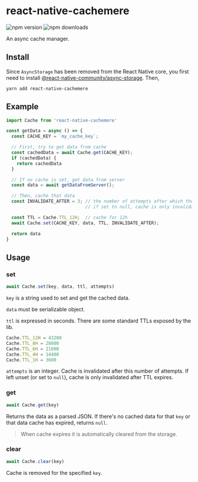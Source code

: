 # react-native-cachemere 
![npm version](https://img.shields.io/npm/v/react-native-cachemere)
![npm downloads](https://img.shields.io/npm/dt/react-native-cachemere)

An async cache manager.

## Install
Since `AsyncStorage` has been removed from the React Native core, you first need to install [@react-native-community/async-storage](https://github.com/react-native-community/async-storage). Then,
```
yarn add react-native-cachemere
```

## Example
```js
import Cache from 'react-native-cachemere'

const getData = async () => {
  const CACHE_KEY = `my_cache_key`;

  // First, try to get data from cache
  const cachedData = await Cache.get(CACHE_KEY);
  if (cachedData) {
    return cachedData
  }

  // If no cache is set, get data from server
  const data = await getDataFromServer();

  // Then, cache that data  
  const INVALIDATE_AFTER = 3; // the number of attempts after which the cache is invalidated
                              // if set to null, cache is only invalidated after TTL expires

  const TTL = Cache.TTL_12H;  // cache for 12h
  await Cache.set(CACHE_KEY, data, TTL, INVALIDATE_AFTER);

  return data
}
```

## Usage
### set
```js
await Cache.set(key, data, ttl, attempts)
```
`key` is a string used to set and get the cached data.

`data` must be serializable object.

`ttl` is expressed in seconds. There are some standard TTLs exposed by the lib.
```js
Cache.TTL_12H = 43200
Cache.TTL_8H = 28800
Cache.TTL_6H = 21600
Cache.TTL_4H = 14400
Cache.TTL_1H = 3600
```

`attempts` is an integer. Cache is invalidated after this number of attempts. If left unset (or set to `null`), cache is only invalidated after TTL expires.

### get
```js
await Cache.get(key)
```
Returns the data as a parsed JSON. If there's no cached data for that `key` or that data cache has expired, returns `null`.

> When cache expires it is automatically cleared from the storage.

### clear
```js
await Cache.clear(key)
```
Cache is removed for the specified `key`.
